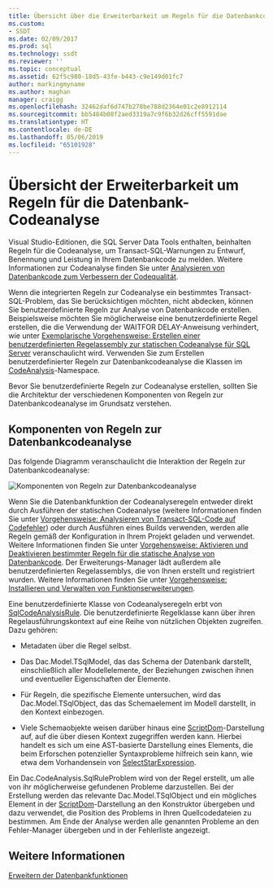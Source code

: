 ```yaml
---
title: Übersicht über die Erweiterbarkeit um Regeln für die Datenbankcodeanalyse | Microsoft-Dokumentation
ms.custom:
- SSDT
ms.date: 02/09/2017
ms.prod: sql
ms.technology: ssdt
ms.reviewer: ''
ms.topic: conceptual
ms.assetid: 62f5c980-18d5-43fe-b443-c9e149d01fc7
author: markingmyname
ms.author: maghan
manager: craigg
ms.openlocfilehash: 32462daf6d747b278be788d2364e01c2e8912114
ms.sourcegitcommit: bb5484b08f2aed3319a7c9f6b32d26cff5591dae
ms.translationtype: HT
ms.contentlocale: de-DE
ms.lasthandoff: 05/06/2019
ms.locfileid: "65101928"
---
```

# <a name="overview-of-extensibility-for-database-code-analysis-rules"></a>Übersicht der Erweiterbarkeit um Regeln für die Datenbank-Codeanalyse
Visual Studio-Editionen, die SQL Server Data Tools enthalten, beinhalten Regeln für die Codeanalyse, um Transact\-SQL-Warnungen zu Entwurf, Benennung und Leistung in Ihrem Datenbankcode zu melden. Weitere Informationen zur Codeanalyse finden Sie unter [Analysieren von Datenbankcode zum Verbessern der Codequalität](https://msdn.microsoft.com/library/dd172133(v=vs.100).aspx).  
  
Wenn die integrierten Regeln zur Codeanalyse ein bestimmtes Transact\-SQL-Problem, das Sie berücksichtigen möchten, nicht abdecken, können Sie benutzerdefinierte Regeln zur Analyse von Datenbankcode erstellen. Beispielsweise möchten Sie möglicherweise eine benutzerdefinierte Regel erstellen, die die Verwendung der WAITFOR DELAY-Anweisung verhindert, wie unter [Exemplarische Vorgehensweise: Erstellen einer benutzerdefinierten Regelassembly zur statischen Codeanalyse für SQL Server](../ssdt/walkthrough-author-custom-static-code-analysis-rule-assembly.md) veranschaulicht wird. Verwenden Sie zum Erstellen benutzerdefinierter Regeln zur Datenbankcodeanalyse die Klassen im [CodeAnalysis](https://msdn.microsoft.com/library/microsoft.sqlserver.dac.codeanalysis.aspx)-Namespace.  
  
Bevor Sie benutzerdefinierte Regeln zur Codeanalyse erstellen, sollten Sie die Architektur der verschiedenen Komponenten von Regeln zur Datenbankcodeanalyse im Grundsatz verstehen.  
  
## <a name="database-code-analysis-rules-components"></a>Komponenten von Regeln zur Datenbankcodeanalyse  
Das folgende Diagramm veranschaulicht die Interaktion der Regeln zur Datenbankcodeanalyse:  
  
![Komponenten von Regeln zur Datenbankcodeanalyse](../ssdt/media/ssdt-database-code-analysis-rules-components.jpg "Komponenten von Regeln zur Datenbankcodeanalyse")  
  
Wenn Sie die Datenbankfunktion der Codeanalyseregeln entweder direkt durch Ausführen der statischen Codeanalyse (weitere Informationen finden Sie unter [Vorgehensweise: Analysieren von Transact-SQL-Code auf Codefehler](https://msdn.microsoft.com/library/dd172119(v=vs.100).aspx)) oder durch Ausführen eines Builds verwenden, werden alle Regeln gemäß der Konfiguration in Ihrem Projekt geladen und verwendet. Weitere Informationen finden Sie unter [Vorgehensweise: Aktivieren und Deaktivieren bestimmter Regeln für die statische Analyse von Datenbankcode](https://msdn.microsoft.com/library/dd172131(v=vs.100).aspx). Der Erweiterungs-Manager lädt außerdem alle benutzerdefinierten Regelassemblys, die von Ihnen erstellt und registriert wurden. Weitere Informationen finden Sie unter [Vorgehensweise: Installieren und Verwalten von Funktionserweiterungen](../ssdt/how-to-install-and-manage-feature-extensions.md).  
  
Eine benutzerdefinierte Klasse von Codeanalyseregeln erbt von [SqlCodeAnalysisRule](https://msdn.microsoft.com/library/microsoft.sqlserver.dac.codeanalysis.sqlcodeanalysisrule.aspx). Die benutzerdefinierte Regelklasse kann über ihren Regelausführungskontext auf eine Reihe von nützlichen Objekten zugreifen. Dazu gehören:  
  
-   Metadaten über die Regel selbst.  
  
-   Das Dac.Model.TSqlModel, das das Schema der Datenbank darstellt, einschließlich aller Modellelemente, der Beziehungen zwischen ihnen und eventueller Eigenschaften der Elemente.  
  
-   Für Regeln, die spezifische Elemente untersuchen, wird das Dac.Model.TSqlObject, das das Schemaelement im Modell darstellt, in den Kontext einbezogen.  
  
-   Viele Schemaobjekte weisen darüber hinaus eine [ScriptDom](https://msdn.microsoft.com/library/microsoft.sqlserver.transactsql.scriptdom.aspx)-Darstellung auf, auf die über diesen Kontext zugegriffen werden kann. Hierbei handelt es sich um eine AST-basierte Darstellung eines Elements, die beim Erforschen potenzieller Syntaxprobleme hilfreich sein kann, wie etwa dem Vorhandensein von [SelectStarExpression](https://msdn.microsoft.com/library/microsoft.sqlserver.transactsql.scriptdom.selectstarexpression.aspx).  
  
Ein Dac.CodeAnalysis.SqlRuleProblem wird von der Regel erstellt, um alle von ihr möglicherweise gefundenen Probleme darzustellen. Bei der Erstellung werden das relevante Dac.Model.TSqlObject und ein mögliches Element in der [ScriptDom](https://msdn.microsoft.com/library/microsoft.sqlserver.transactsql.scriptdom.aspx)-Darstellung an den Konstruktor übergeben und dazu verwendet, die Position des Problems in Ihren Quellcodedateien zu bestimmen. Am Ende der Analyse werden alle genannten Probleme an den Fehler-Manager übergeben und in der Fehlerliste angezeigt.  
  
## <a name="see-also"></a>Weitere Informationen  
[Erweitern der Datenbankfunktionen](../ssdt/extending-the-database-features.md)  
  
